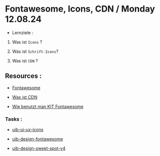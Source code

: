 # Fontawesome, Icons, CDN / Monday 12.08.24

- Lernziele :

1. Was ist `Icons` ?

2. Was ist `Schrift-Icons`?

3. Was ist `CDN` ?

## Resources :

- [Fontawesome](https://fontawesome.com/)

- [Was ist CDN](https://www.youtube.com/watch?v=ltfo3C03aGs)

- [Wie benutzt man KIT Fontawesome](https://www.youtube.com/watch?v=vBM73R9yuSM)

### Tasks :

- [uib-ui-ux-icons](https://classroom.github.com/a/DtulcbQF)

- [uib-design-fontawesome](https://classroom.github.com/a/e2XN1Q97)

- [uib-design-sweet-spot-v4](https://classroom.github.com/a/TcCCOy4w)

